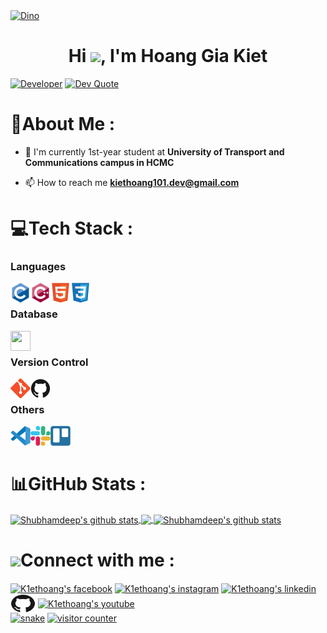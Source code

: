 <a href="https://github.com/K1ethoang">
 <img align="" src="https://github.com/TheDudeThatCode/TheDudeThatCode/blob/master/Assets/dino.gif" alt="Dino"/></a>

<!-- HI -->
<h1 align="center"> Hi <img src="https://github.com/TheDudeThatCode/TheDudeThatCode/blob/master/Assets/Hi.gif" width="40px">, I'm Hoang Gia Kiet </br> 
</h1>


<a href="https://github.com/K1ethoang">
 <img align="" src="https://github.com/TheDudeThatCode/TheDudeThatCode/blob/master/Assets/Developer.gif" alt="Developer"/></a>
 
<a href="https://github.com/K1ethoang">
 <img align="" src="https://quotes-github-readme.vercel.app/api?type=vetical&theme=gruvbox" alt="Dev Quote"/></a> 
 
<br>

# 💫About Me :
- 🌱 I'm currently 1st-year student at **University of Transport and Communications campus in HCMC**

- 📫 How to reach me **kiethoang101.dev@gmail.com**

# 💻Tech Stack :
### Languages 
<a href="https://github.com/K1ethoang">
<img align='left' height="32" width="32" src="https://raw.githubusercontent.com/devicons/devicon/master/icons/c/c-original.svg" /></a>

<a href="https://github.com/K1ethoang">
<img align='left' height="32" width="32" src="https://raw.githubusercontent.com/devicons/devicon/master/icons/cplusplus/cplusplus-original.svg" /></a>

<a href="https://github.com/K1ethoang">
<img align='left' height="32" width="32" src="https://raw.githubusercontent.com/devicons/devicon/master/icons/html5/html5-original.svg" /></a>

<a href="https://github.com/K1ethoang">
<img align='left' height="32" width="32" src="https://raw.githubusercontent.com/devicons/devicon/master/icons/css3/css3-original.svg" /></a>
<br>

### Database
<img align='left' height="32" width="32" src="https://www.svgrepo.com/show/303229/microsoft-sql-server-logo.svg" />
<br>

### Version Control
<a href="https://github.com/K1ethoang">
 <img align='left' height="32" width="32" src="https://raw.githubusercontent.com/devicons/devicon/master/icons/git/git-original.svg" /></a>
 
<a href="https://github.com/K1ethoang">
<img align='left' height="32" width="32" src="https://raw.githubusercontent.com/devicons/devicon/master/icons/github/github-original.svg" /></a>
<br>

### Others
<a href="https://github.com/K1ethoang">
<img align='left' height="32" width="32" src="https://raw.githubusercontent.com/devicons/devicon/master/icons/vscode/vscode-original.svg" /></a>

<a href="https://github.com/K1ethoang">
<img align='left' height="32" width="32" src="https://raw.githubusercontent.com/devicons/devicon/master/icons/slack/slack-original.svg" /></a>
 
<a href="https://github.com/K1ethoang">
<img align='left' height="32" width="32" src="https://raw.githubusercontent.com/devicons/devicon/master/icons/trello/trello-plain.svg" /></a>
<br>
<br>

# 📊GitHub Stats :
<a href="https://github.com/K1ethoang">
 <img align="center" src="https://github-readme-stats.vercel.app/api?username=K1ethoang&theme=onedark&hide_border=false&include_all_commits=false&count_private=true" alt="Shubhamdeep's github stats"/>
</a>

<a href="https://github.com/K1ethoang">
  <img align="center" src="https://github-readme-stats.vercel.app/api/top-langs/?username=K1ethoang&theme=onedark&hide_langs_below=1" />
</a>

<a href="https://github.com/K1ethoang">
 <img align="center" src="https://github-readme-streak-stats.herokuapp.com/?user=K1ethoang&theme=onedark&hide_border=false" alt="Shubhamdeep's github stats"/>
</a>


# <img src="https://github.com/TheDudeThatCode/TheDudeThatCode/blob/master/Assets/Handshake.gif" height="32px">Connect with me :
<!-- facebook -->
<a href="https://fb.com/K1ethoang">
 <img align="center" src="https://raw.githubusercontent.com/rahuldkjain/github-profile-readme-generator/master/src/images/icons/Social/facebook.svg" alt="K1ethoang's facebook" height="30" width="40"/></a>
 
<!-- instagram -->
<a href="https://instagram.com/k1ethoang">
 <img align="center" src="https://raw.githubusercontent.com/rahuldkjain/github-profile-readme-generator/master/src/images/icons/Social/instagram.svg" alt="K1ethoang's instagram" height="30" width="40"/></a>
 
 <!-- linkedin -->
<a href="https://linkedin.com/in/k1ethoang">
 <img align="center" src="https://raw.githubusercontent.com/rahuldkjain/github-profile-readme-generator/master/src/images/icons/Social/linked-in-alt.svg" alt="K1ethoang's linkedin" height="30" width="40"/></a>
 
 <!-- github -->
<a href="https://github.com/K1ethoang">
 <img align="center" src="https://raw.githubusercontent.com/devicons/devicon/master/icons/github/github-original.svg" alt="K1ethoang's github" height="30" width="40"/></a>
 
<!-- youtube -->
<a href="https://www.youtube.com/channel/UCK5Ey9NoSyo7PYBmM3OvjtQ">
 <img align="center" src="https://raw.githubusercontent.com/rahuldkjain/github-profile-readme-generator/master/src/images/icons/Social/youtube.svg" alt="K1ethoang's youtube" height="30" width="40"/></a>
 
<br>

<a href="https://github.com/K1ethoang">
 <img align="" src="https://github.com/VishwaGauravIn/VishwaGauravIn/blob/output/github-contribution-grid-snake.gif" alt="snake"/></a>

<a href="https://github.com/K1ethoang">
 <img align="" src="https://komarev.com/ghpvc/?username=K1ethoang&label=Visitors+Count&color=brightgreen" alt="visitor counter"/></a>
